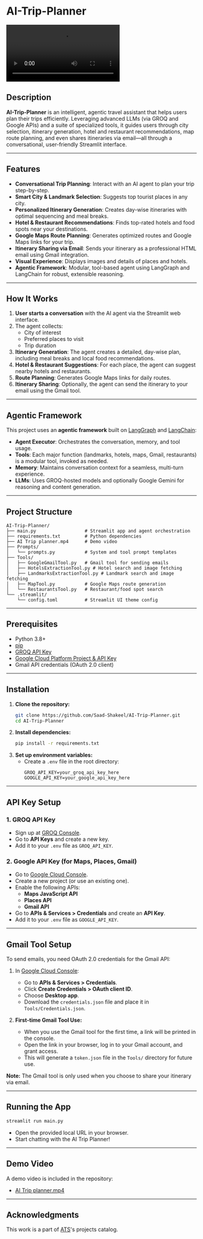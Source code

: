 # AI-Trip-Planner

![AI Trip Planner Demo](demo.mp4)

## Description

**AI-Trip-Planner** is an intelligent, agentic travel assistant that helps users plan their trips efficiently. Leveraging advanced LLMs (via GROQ and Google APIs) and a suite of specialized tools, it guides users through city selection, itinerary generation, hotel and restaurant recommendations, map route planning, and even shares itineraries via email—all through a conversational, user-friendly Streamlit interface.

---

## Features

- **Conversational Trip Planning**: Interact with an AI agent to plan your trip step-by-step.
- **Smart City & Landmark Selection**: Suggests top tourist places in any city.
- **Personalized Itinerary Generation**: Creates day-wise itineraries with optimal sequencing and meal breaks.
- **Hotel & Restaurant Recommendations**: Finds top-rated hotels and food spots near your destinations.
- **Google Maps Route Planning**: Generates optimized routes and Google Maps links for your trip.
- **Itinerary Sharing via Email**: Sends your itinerary as a professional HTML email using Gmail integration.
- **Visual Experience**: Displays images and details of places and hotels.
- **Agentic Framework**: Modular, tool-based agent using LangGraph and LangChain for robust, extensible reasoning.

---

## How It Works

1. **User starts a conversation** with the AI agent via the Streamlit web interface.
2. The agent collects:
   - City of interest
   - Preferred places to visit
   - Trip duration
3. **Itinerary Generation**: The agent creates a detailed, day-wise plan, including meal breaks and local food recommendations.
4. **Hotel & Restaurant Suggestions**: For each place, the agent can suggest nearby hotels and restaurants.
5. **Route Planning**: Generates Google Maps links for daily routes.
6. **Itinerary Sharing**: Optionally, the agent can send the itinerary to your email using the Gmail tool.

---

## Agentic Framework

This project uses an **agentic framework** built on [LangGraph](https://github.com/langchain-ai/langgraph) and [LangChain](https://github.com/langchain-ai/langchain):
- **Agent Executor**: Orchestrates the conversation, memory, and tool usage.
- **Tools**: Each major function (landmarks, hotels, maps, Gmail, restaurants) is a modular tool, invoked as needed.
- **Memory**: Maintains conversation context for a seamless, multi-turn experience.
- **LLMs**: Uses GROQ-hosted models and optionally Google Gemini for reasoning and content generation.

---

## Project Structure

```
AI-Trip-Planner/
├── main.py                  # Streamlit app and agent orchestration
├── requirements.txt         # Python dependencies
├── AI Trip planner.mp4      # Demo video
├── Prompts/
│   └── prompts.py           # System and tool prompt templates
├── Tools/
│   ├── GoogleGmailTool.py   # Gmail tool for sending emails
│   ├── HotelsExtractionTool.py # Hotel search and image fetching
│   ├── LandmarksExtractionTool.py # Landmark search and image fetching
│   ├── MapTool.py           # Google Maps route generation
│   └── RestaurantsTool.py   # Restaurant/food spot search
└── .streamlit/
    └── config.toml          # Streamlit UI theme config
```

---

## Prerequisites

- Python 3.8+
- [pip](https://pip.pypa.io/en/stable/)
- [GROQ API Key](https://console.groq.com/keys)
- [Google Cloud Platform Project & API Key](https://console.cloud.google.com/)
- Gmail API credentials (OAuth 2.0 client)

---

## Installation

1. **Clone the repository:**
   ```bash
   git clone https://github.com/Saad-Shakeel/AI-Trip-Planner.git
   cd AI-Trip-Planner
   ```
2. **Install dependencies:**
   ```bash
   pip install -r requirements.txt
   ```
3. **Set up environment variables:**
   - Create a `.env` file in the root directory:
     ```env
     GROQ_API_KEY=your_groq_api_key_here
     GOOGLE_API_KEY=your_google_api_key_here
     ```

---

## API Key Setup

### 1. GROQ API Key
- Sign up at [GROQ Console](https://console.groq.com/).
- Go to **API Keys** and create a new key.
- Add it to your `.env` file as `GROQ_API_KEY`.

### 2. Google API Key (for Maps, Places, Gmail)
- Go to [Google Cloud Console](https://console.cloud.google.com/).
- Create a new project (or use an existing one).
- Enable the following APIs:
  - **Maps JavaScript API**
  - **Places API**
  - **Gmail API**
- Go to **APIs & Services > Credentials** and create an **API Key**.
- Add it to your `.env` file as `GOOGLE_API_KEY`.

---

## Gmail Tool Setup

To send emails, you need OAuth 2.0 credentials for the Gmail API:

1. In [Google Cloud Console](https://console.cloud.google.com/):
   - Go to **APIs & Services > Credentials**.
   - Click **Create Credentials > OAuth client ID**.
   - Choose **Desktop app**.
   - Download the `credentials.json` file and place it in `Tools/Credentials.json`.

2. **First-time Gmail Tool Use:**
   - When you use the Gmail tool for the first time, a link will be printed in the console.
   - Open the link in your browser, log in to your Gmail account, and grant access.
   - This will generate a `token.json` file in the `Tools/` directory for future use.

**Note:** The Gmail tool is only used when you choose to share your itinerary via email.

---

## Running the App

```bash
streamlit run main.py
```

- Open the provided local URL in your browser.
- Start chatting with the AI Trip Planner!

---

## Demo Video

A demo video is included in the repository:
- [AI Trip planner.mp4](demo.mp4)

---

## Acknowledgments

This work is a part of [ATS](https://atsailab.com)'s projects catalog.

